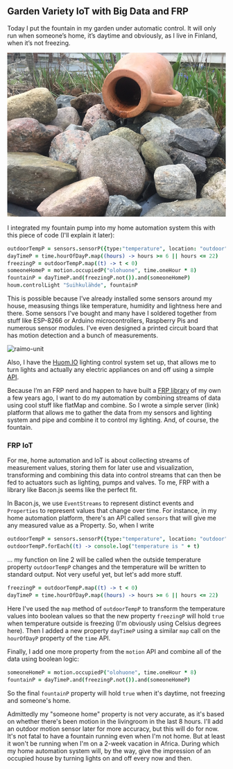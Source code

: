 ## Garden Variety IoT with Big Data and FRP

Today I put the fountain in my garden under automatic control. It will only run when someone’s home, it’s daytime and obviously, as I live in Finland, when it’s not freezing.

![fountain](images/fountain.jpg)

I integrated my fountain pump into my home automation system this with this piece of code (I'll explain it later):

```coffeescript
outdoorTempP = sensors.sensorP({type:"temperature", location: "outdoor"})
dayTimeP = time.hourOfDayP.map((hours) -> hours >= 6 || hours <= 22)
freezingP = outdoorTempP.map((t) -> t < 0)
someoneHomeP = motion.occupiedP("olohuone", time.oneHour * 8)
fountainP = dayTimeP.and(freezingP.not()).and(someoneHomeP)
houm.controlLight "Suihkulähde", fountainP
````

This is possible because I’ve already installed some sensors around my house, measusing things like temperature, 
humidity and lightness here and there. Some sensors I've bought and many have I soldered together from stuff like ESP-8266 or Arduino microcontrollers, Raspberry Pis and numerous sensor modules.
I’ve even designed a printed circuit board that has motion detection and a bunch of measurements. 

![raimo-unit](images/raimo-unit.jpg)


Also, I have the [Huom.IO](http://houm.io/en/) lighting control system set up, that allows me to turn 
lights and actually any electric appliances on and off using a simple [API](https://github.com/houmio/houmio-docs/blob/master/apidoc.md).

Because I’m an FRP nerd and happen to have built a [FRP library](https://github.com/baconjs/bacon.js/) of my own a few years ago,
I want to do my automation by combining streams of data using cool stuff like flatMap and combine. So I wrote a simple server (link) platform that allows me to gather the data from my sensors and lighting system and pipe and combine it to control my lighting. And, of course, the fountain.

### FRP IoT

For me, home automation and IoT is about collecting streams of measurement values, storing them for later use and visualization, transforming and combining this data into control streams that can then be fed to actuators such as lighting, pumps and valves. To me, FRP with a library like Bacon.js seems like the perfect fit.

In Bacon.js, we use `EventStreams` to represent distinct events and `Properties` to represent values that change over time. For instance, in my home automation platform, there's an API called `sensors` that will give me any measured value as a Property. So, when I write

```coffeescript
outdoorTempP = sensors.sensorP({type:"temperature", location: "outdoor"})
outdoorTempP.forEach((t) -> console.log("temperature is " + t)
````

... my function on line 2 will be called when the outside temperature property `outdoorTempP` changes and the temperature will be written to standard output. Not very useful yet, but let's add more stuff.

```coffeescript
freezingP = outdoorTempP.map((t) -> t < 0)
dayTimeP = time.hourOfDayP.map((hours) -> hours >= 6 || hours <= 22)
````

Here I've used the `map` method of `outdoorTempP` to transform the temperature values into boolean values so that the new property `freezingP` will hold `true` when temperature outside is freezing (I'm obviously using Celsius degrees here). Then I added a new property `dayTimeP` using a similar `map` call on the `hourOfDayP` property of the `time` API.

Finally, I add one more property from the `motion` API and combine all of the data using boolean logic:

```coffeescript
someoneHomeP = motion.occupiedP("olohuone", time.oneHour * 8)
fountainP = dayTimeP.and(freezingP.not()).and(someoneHomeP)
```

So the final `fountainP` property will hold `true` when it's daytime, not freezing and someone's home. 

Admittedly my "someone home" property is not very accurate, as it's based on whether there's been motion in the livingroom in the last 8 hours. I'll add an outdoor motion sensor later for more accuracy, but this will do for now. It's not fatal to have a fountain running even when I'm not home. But at least it won't be running when I'm on a 2-week vacation in Africa. During which my home automation system will, by the way, give the impression of an occupied house by turning lights on and off every now and then.
